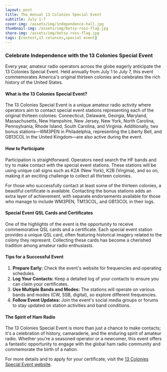 ```yaml
---
layout: post
title: The Annual 13 Colonies Special Event
subtitle: July 1-7
cover-img: /assets/img/independence-hall.jpg
thumbnail-img: /assets/img/betsy-ross-flag.jpg
share-img: /assets/img/betsy-ross-flag.jpg
tags: [contest,13 colonies,special event]
---
```

### Celebrate Independence with the 13 Colonies Special Event

Every year, amateur radio operators across the globe eagerly anticipate the 13 Colonies Special Event. Held annually from July 1 to July 7, this event commemorates America's original thirteen colonies and celebrates the rich history of the United States.

#### What is the 13 Colonies Special Event?

The 13 Colonies Special Event is a unique amateur radio activity where operators aim to contact special event stations representing each of the original thirteen colonies: Connecticut, Delaware, Georgia, Maryland, Massachusetts, New Hampshire, New Jersey, New York, North Carolina, Pennsylvania, Rhode Island, South Carolina, and Virginia. Additionally, two bonus stations—WM3PEN in Philadelphia, representing the Liberty Bell, and GB13COL in the United Kingdom—are also active during the event.

#### How to Participate

Participation is straightforward. Operators need search the HF bands and try to make contact with the special event stations. These stations will be using unique call signs such as K2A (New York), K2B (Virginia), and so on, making it an exciting challenge to collect all thirteen colonies.

For those who successfully contact at least some of the thirteen colonies, a beautiful certificate is available. Contacting the bonus stations adds an extra layer of achievement, with separate endorsements available for those who manage to include WM3PEN, TM13COL, and GB13COL in their logs.

#### Special Event QSL Cards and Certificates

One of the highlights of the event is the opportunity to receive commemorative QSL cards and a certificate. Each special event station provides a unique QSL card, often featuring historical imagery related to the colony they represent. Collecting these cards has become a cherished tradition among amateur radio enthusiasts.

#### Tips for a Successful Event

1. **Prepare Early:** Check the event's website for frequencies and operating schedules.
2. **Log Your Contacts:** Keep a detailed log of your contacts to ensure you can claim your certificates.
3. **Use Multiple Bands and Modes:** The stations will operate on various bands and modes (CW, SSB, digital), so explore different frequencies.
4. **Follow Event Updates:** Join the event's social media groups or forums to stay updated on station activities and band conditions.</br>

#### The Spirit of Ham Radio

The 13 Colonies Special Event is more than just a chance to make contacts; it's a celebration of history, camaraderie, and the enduring spirit of amateur radio. Whether you're a seasoned operator or a newcomer, this event offers a fantastic opportunity to engage with the global ham radio community and commemorate the birth of a nation.

For more details and to apply for your certificate, visit the [13 Colonies Special Event website](http://13colonies.us/).
